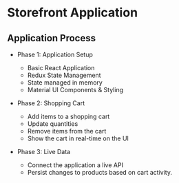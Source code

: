 # Storefront Application

## Application Process
- Phase 1: Application Setup
    - Basic React Application
    - Redux State Management
    - State managed in memory
    - Material UI Components & Styling

- Phase 2: Shopping Cart
    - Add items to a shopping cart
    - Update quantities
    - Remove items from the cart
    - Show the cart in real-time on the UI

- Phase 3: Live Data
    - Connect the application a live API
    - Persist changes to products based on cart activity.